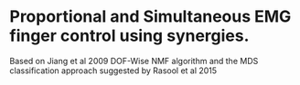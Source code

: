 # Proportional and Simultaneous EMG finger control using synergies.

Based on Jiang et al 2009 DOF-Wise NMF algorithm and the MDS classification approach suggested by Rasool et al 2015
